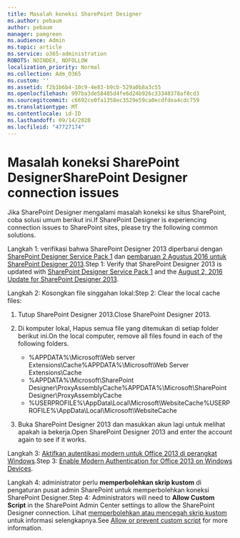 ```yaml
---
title: Masalah koneksi SharePoint Designer
ms.author: pebaum
author: pebaum
manager: pamgreen
ms.audience: Admin
ms.topic: article
ms.service: o365-administration
ROBOTS: NOINDEX, NOFOLLOW
localization_priority: Normal
ms.collection: Adm_O365
ms.custom: ''
ms.assetid: f2b1b6b4-10c9-4e83-b9cb-529a0b8a3c55
ms.openlocfilehash: 997ba3de58485d4fe6d24b926c33348378af8cd3
ms.sourcegitcommit: c6692ce0fa1358ec3529e59ca0ecdfdea4cdc759
ms.translationtype: MT
ms.contentlocale: id-ID
ms.lasthandoff: 09/14/2020
ms.locfileid: "47727174"
---
```

# <a name="sharepoint-designer-connection-issues"></a><span data-ttu-id="4b6e2-102">Masalah koneksi SharePoint Designer</span><span class="sxs-lookup"><span data-stu-id="4b6e2-102">SharePoint Designer connection issues</span></span> 

<span data-ttu-id="4b6e2-103">Jika SharePoint Designer mengalami masalah koneksi ke situs SharePoint, coba solusi umum berikut ini.</span><span class="sxs-lookup"><span data-stu-id="4b6e2-103">If SharePoint Designer is experiencing connection issues to SharePoint sites, please try the following common solutions.</span></span>

<span data-ttu-id="4b6e2-104">Langkah 1: verifikasi bahwa SharePoint Designer 2013 diperbarui dengan [SharePoint Designer Service Pack 1](https://support.microsoft.com/help/2817441/description-of-microsoft-sharepoint-designer-2013-service-pack-1-sp1) dan [pembaruan 2 Agustus 2016 untuk SharePoint Designer 2013](https://support.microsoft.com/help/3114721/august-2-2016-update-for-sharepoint-designer-2013-kb3114721).</span><span class="sxs-lookup"><span data-stu-id="4b6e2-104">Step 1: Verify that SharePoint Designer 2013 is updated with [SharePoint Designer Service Pack 1](https://support.microsoft.com/help/2817441/description-of-microsoft-sharepoint-designer-2013-service-pack-1-sp1) and the [August 2, 2016 Update for SharePoint Designer 2013](https://support.microsoft.com/help/3114721/august-2-2016-update-for-sharepoint-designer-2013-kb3114721).</span></span>



<span data-ttu-id="4b6e2-105">Langkah 2: Kosongkan file singgahan lokal:</span><span class="sxs-lookup"><span data-stu-id="4b6e2-105">Step 2: Clear the local cache files:</span></span>

1. <span data-ttu-id="4b6e2-106">Tutup SharePoint Designer 2013.</span><span class="sxs-lookup"><span data-stu-id="4b6e2-106">Close SharePoint Designer 2013.</span></span>

2. <span data-ttu-id="4b6e2-107">Di komputer lokal, Hapus semua file yang ditemukan di setiap folder berikut ini.</span><span class="sxs-lookup"><span data-stu-id="4b6e2-107">On the local computer, remove all files found in each of the following folders.</span></span>

    - <span data-ttu-id="4b6e2-108">%APPDATA%\Microsoft\Web server Extensions\Cache</span><span class="sxs-lookup"><span data-stu-id="4b6e2-108">%APPDATA%\Microsoft\Web Server Extensions\Cache</span></span>
    - <span data-ttu-id="4b6e2-109">%APPDATA%\Microsoft\SharePoint Designer\ProxyAssemblyCache</span><span class="sxs-lookup"><span data-stu-id="4b6e2-109">%APPDATA%\Microsoft\SharePoint Designer\ProxyAssemblyCache</span></span>
    - <span data-ttu-id="4b6e2-110">%USERPROFILE%\AppData\Local\Microsoft\WebsiteCache</span><span class="sxs-lookup"><span data-stu-id="4b6e2-110">%USERPROFILE%\AppData\Local\Microsoft\WebsiteCache</span></span>

3. <span data-ttu-id="4b6e2-111">Buka SharePoint Designer 2013 dan masukkan akun lagi untuk melihat apakah ia bekerja.</span><span class="sxs-lookup"><span data-stu-id="4b6e2-111">Open SharePoint Designer 2013 and enter the account again to see if it works.</span></span>

<span data-ttu-id="4b6e2-112">Langkah 3: [Aktifkan autentikasi modern untuk Office 2013 di perangkat Windows](https://docs.microsoft.com/microsoft-365/admin/security-and-compliance/enable-modern-authentication).</span><span class="sxs-lookup"><span data-stu-id="4b6e2-112">Step 3: [Enable Modern Authentication for Office 2013 on Windows Devices](https://docs.microsoft.com/microsoft-365/admin/security-and-compliance/enable-modern-authentication).</span></span>

<span data-ttu-id="4b6e2-113">Langkah 4: administrator perlu **memperbolehkan skrip kustom** di pengaturan pusat admin SharePoint untuk memperbolehkan koneksi SharePoint Designer.</span><span class="sxs-lookup"><span data-stu-id="4b6e2-113">Step 4: Administrators will need to **Allow Custom Script** in the SharePoint Admin Center settings to allow the SharePoint Designer connection.</span></span> <span data-ttu-id="4b6e2-114">Lihat [memperbolehkan atau mencegah skrip kustom](https://docs.microsoft.com/sharepoint/allow-or-prevent-custom-script) untuk informasi selengkapnya.</span><span class="sxs-lookup"><span data-stu-id="4b6e2-114">See [Allow or prevent custom script](https://docs.microsoft.com/sharepoint/allow-or-prevent-custom-script) for more information.</span></span>


